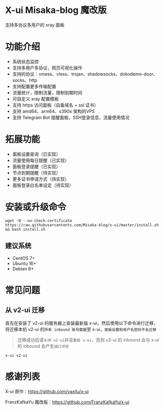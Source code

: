 # X-ui Misaka-blog 魔改版

支持多协议多用户的 xray 面板

# 功能介绍

- 系统状态监控
- 支持多用户多协议，网页可视化操作
- 支持的协议：vmess、vless、trojan、shadowsocks、dokodemo-door、socks、http
- 支持配置更多传输配置
- 流量统计，限制流量，限制到期时间
- 可自定义 xray 配置模板
- 支持 https 访问面板（自备域名 + ssl 证书）
- 支持 amd64、arm64、s390x 架构的VPS
- 支持 Telegram Bot 提醒面板，SSH登录信息、流量使用情况

# 拓展功能
- 面板设置查询（已实现）
- 流量使用每日提醒（已实现）
- 面板登录提醒（已实现）
- 节点到期提醒（待实现）
- 更多证书申请方式（待实现）
- 面板登录白名单设定（待实现）

# 安装或升级命令

```shell
wget -N --no-check-certificate https://raw.githubusercontents.com/Misaka-blog/x-ui/master/install.sh && bash install.sh
```

## 建议系统

- CentOS 7+
- Ubuntu 16+
- Debian 8+

# 常见问题

## 从 v2-ui 迁移
首先在安装了 v2-ui 的服务器上安装最新版 x-ui，然后使用以下命令进行迁移，将迁移本机 v2-ui 的`所有 inbound 账号数据`至 x-ui，`面板设置和用户名密码不会迁移`
> 迁移成功后请`关闭 v2-ui`并且`重启 x-ui`，否则 v2-ui 的 inbound 会与 x-ui 的 inbound 会产生`端口冲突`
```
x-ui v2-ui
```

# 感谢列表

X-ui 原作：https://github.com/vaxilu/x-ui

FranzKafkaYu 魔改版：https://github.com/FranzKafkaYu/x-ui
